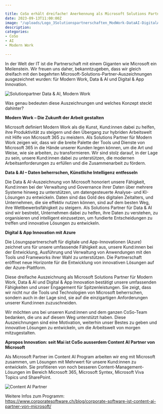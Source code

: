 ```yaml
---

title: CoSo erhält dreifache! Anerkennung als Microsoft Solutions Partner
date: 2023-09-13T11:00:00Z
image: "/uploads/Logo_3Solutionspartnerschaften_ModWork-DataAI-DigitalAppInno.png"
description:
categories: 
- CoSo
- AI
- Modern Work
  
---
```

In der Welt der IT ist die Partnerschaft mit einem Giganten wie Microsoft ein Meilenstein. Wir freuen uns daher, bekanntzugeben, dass wir gleich dreifach mit den begehrten Microsoft-Solutions-Partner-Auszeichnungen ausgezeichnet wurden: für Modern Work, Data & AI und Digital & App Innovation. 

![Solutionpartner Data & AI, Modern Work](/uploads/Logo_3Solutionspartnerschaften_ModWork-DataAI-DigitalAppInno.png)

Was genau bedeuten diese Auszeichnungen und welches Konzept steckt dahinter? 

**Modern Work – Die Zukunft der Arbeit gestalten**

Microsoft definiert Modern Work als die Kunst, Kund:innen dabei zu helfen, ihre Produktivität zu steigern und den Übergang zur hybriden Arbeitswelt mit Hilfe von Microsoft 365 zu meistern. Als Solutions Partner für Modern Work zeigen wir, dass wir die breite Palette der Tools und Dienste von Microsoft 365 in die Hände unserer Kunden legen können, um die Art und Weise, wie sie arbeiten, zu transformieren. Wir sind stolz darauf, in der Lage zu sein, unsere Kund:innen dabei zu unterstützen, die modernen Arbeitsanforderungen zu erfüllen und die Zusammenarbeit zu fördern. 

**Data & AI – Daten beherrschen, Künstliche Intelligenz entfesseln**

Die Data & AI-Auszeichnung von Microsoft honoriert unsere Fähigkeit, Kund:innen bei der Verwaltung und Governance ihrer Daten über mehrere Systeme hinweg zu unterstützen, um datengesteuerte Analyse- und KI-Lösungen zu entwickeln. Daten sind das Gold des digitalen Zeitalters, und Unternehmen, die sie effektiv nutzen können, sind auf dem besten Weg, ihre Wettbewerbsfähigkeit zu steigern. Als Solutions Partner für Data & AI sind wir bestrebt, Unternehmen dabei zu helfen, ihre Daten zu verstehen, zu organisieren und intelligent einzusetzen, um fundierte Entscheidungen zu treffen und innovative Lösungen zu entwickeln. 

**Digital & App Innovation mit Azure**

Die Lösungspartnerschaft für digitale und App-Innovationen (Azure) zeichnet uns für unsere umfassende Fähigkeit aus, unsere Kund:innen bei der Entwicklung, Ausführung und Verwaltung von Anwendungen mit den Tools und Frameworks ihrer Wahl zu unterstützen. Die Partnerschaft eröffnet neue Horizonte für die Entwicklung von innovativen Lösungen auf der Azure-Plattform.  

Diese dreifache Auszeichnung als Microsoft Solutions Partner für Modern Work, Data & AI und Digital & App Innovation bestätigt unsere umfassenden Fähigkeiten und unser Engagement für Spitzenleistungen. Sie zeigt, dass wir nicht nur die Tools und Technologien von Microsoft beherrschen, sondern auch in der Lage sind, sie auf die einzigartigen Anforderungen unserer Kund:innen zuzuschneiden. 

Wir möchten uns bei unseren Kund:innen und dem ganzen CoSo-Team bedanken, die uns auf diesem Weg unterstützt haben. Diese Auszeichnungen sind eine Motivation, weiterhin unser Bestes zu geben und innovative Lösungen zu entwickeln, um die Arbeitswelt von morgen mitzugestalten.

**Apropos Innovation: seit Mai ist CoSo ausserdem Content AI Partner von Microsoft**

Als Microsoft Partner im Content AI Program arbeiten wir eng mit Microsoft zusammen, um Lösungen mit Mehrwert für unsere Kund:innen zu entwickeln. Sie profitieren von noch besseren Content-Management-Lösungen im Bereich Microsoft 365, Microsoft Syntex, Microsoft Viva Topics und SharePoint.

![Content AI Partner](/uploads/Logo-Microsoft-Content-AI-Partner-Program.png)

Weitere Infos zum Programm:
https://www.corporatesoftware.ch/blog/corporate-software-ist-content-ai-partner-von-microsoft/ 
